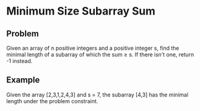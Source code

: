 Minimum Size Subarray Sum
===

## Problem

Given an array of n positive integers and a positive integer s, find the minimal length of a subarray of which the sum ≥ s. If there isn't one, return -1 instead.


## Example

Given the array [2,3,1,2,4,3] and s = 7, the subarray [4,3] has the minimal length under the problem constraint.